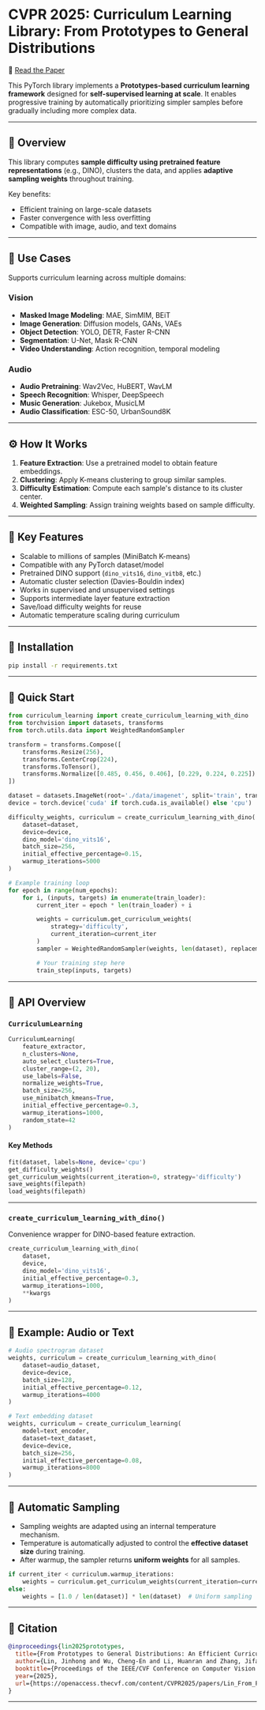 # CVPR 2025: Curriculum Learning Library: From Prototypes to General Distributions  
📖 [Read the Paper](https://openaccess.thecvf.com/content/CVPR2025/papers/Lin_From_Prototypes_to_General_Distributions_An_Efficient_Curriculum_for_Masked_CVPR_2025_paper.pdf)


This PyTorch library implements a **Prototypes-based curriculum learning framework** designed for **self-supervised learning at scale**. It enables progressive training by automatically prioritizing simpler samples before gradually including more complex data.

---

## 📌 Overview

This library computes **sample difficulty using pretrained feature representations** (e.g., DINO), clusters the data, and applies **adaptive sampling weights** throughout training.

Key benefits:
- Efficient training on large-scale datasets
- Faster convergence with less overfitting
- Compatible with image, audio, and text domains

---

## 🔬 Use Cases

Supports curriculum learning across multiple domains:

### Vision
- **Masked Image Modeling**: MAE, SimMIM, BEiT
- **Image Generation**: Diffusion models, GANs, VAEs
- **Object Detection**: YOLO, DETR, Faster R-CNN
- **Segmentation**: U-Net, Mask R-CNN
- **Video Understanding**: Action recognition, temporal modeling

### Audio
- **Audio Pretraining**: Wav2Vec, HuBERT, WavLM
- **Speech Recognition**: Whisper, DeepSpeech
- **Music Generation**: Jukebox, MusicLM
- **Audio Classification**: ESC-50, UrbanSound8K

---

## ⚙️ How It Works

1. **Feature Extraction**: Use a pretrained model to obtain feature embeddings.
2. **Clustering**: Apply K-means clustering to group similar samples.
3. **Difficulty Estimation**: Compute each sample's distance to its cluster center.
4. **Weighted Sampling**: Assign training weights based on sample difficulty.

---

## 🔧 Key Features

- Scalable to millions of samples (MiniBatch K-means)
- Compatible with any PyTorch dataset/model
- Pretrained DINO support (`dino_vits16`, `dino_vitb8`, etc.)
- Automatic cluster selection (Davies-Bouldin index)
- Works in supervised and unsupervised settings
- Supports intermediate layer feature extraction
- Save/load difficulty weights for reuse
- Automatic temperature scaling during curriculum

---

## 🚀 Installation

```bash
pip install -r requirements.txt
```

---

## 🔁 Quick Start

```python
from curriculum_learning import create_curriculum_learning_with_dino
from torchvision import datasets, transforms
from torch.utils.data import WeightedRandomSampler

transform = transforms.Compose([
    transforms.Resize(256),
    transforms.CenterCrop(224),
    transforms.ToTensor(),
    transforms.Normalize([0.485, 0.456, 0.406], [0.229, 0.224, 0.225])
])

dataset = datasets.ImageNet(root='./data/imagenet', split='train', transform=transform)
device = torch.device('cuda' if torch.cuda.is_available() else 'cpu')

difficulty_weights, curriculum = create_curriculum_learning_with_dino(
    dataset=dataset,
    device=device,
    dino_model='dino_vits16',
    batch_size=256,
    initial_effective_percentage=0.15,
    warmup_iterations=5000
)

# Example training loop
for epoch in range(num_epochs):
    for i, (inputs, targets) in enumerate(train_loader):
        current_iter = epoch * len(train_loader) + i

        weights = curriculum.get_curriculum_weights(
            strategy='difficulty',
            current_iteration=current_iter
        )
        sampler = WeightedRandomSampler(weights, len(dataset), replacement=True)

        # Your training step here
        train_step(inputs, targets)
```

---

## 🧠 API Overview

### `CurriculumLearning`

```python
CurriculumLearning(
    feature_extractor,
    n_clusters=None,
    auto_select_clusters=True,
    cluster_range=(2, 20),
    use_labels=False,
    normalize_weights=True,
    batch_size=256,
    use_minibatch_kmeans=True,
    initial_effective_percentage=0.3,
    warmup_iterations=1000,
    random_state=42
)
```

#### Key Methods
```python
fit(dataset, labels=None, device='cpu')
get_difficulty_weights()
get_curriculum_weights(current_iteration=0, strategy='difficulty')
save_weights(filepath)
load_weights(filepath)
```

---

### `create_curriculum_learning_with_dino()`

Convenience wrapper for DINO-based feature extraction.

```python
create_curriculum_learning_with_dino(
    dataset,
    device,
    dino_model='dino_vits16',
    initial_effective_percentage=0.3,
    warmup_iterations=1000,
    **kwargs
)
```

---

## 🧪 Example: Audio or Text

```python
# Audio spectrogram dataset
weights, curriculum = create_curriculum_learning_with_dino(
    dataset=audio_dataset,
    device=device,
    batch_size=128,
    initial_effective_percentage=0.12,
    warmup_iterations=4000
)

# Text embedding dataset
weights, curriculum = create_curriculum_learning(
    model=text_encoder,
    dataset=text_dataset,
    device=device,
    batch_size=256,
    initial_effective_percentage=0.08,
    warmup_iterations=8000
)
```

---

## 🔬 Automatic Sampling

- Sampling weights are adapted using an internal temperature mechanism.
- Temperature is automatically adjusted to control the **effective dataset size** during training.
- After warmup, the sampler returns **uniform weights** for all samples.

```python
if current_iter < curriculum.warmup_iterations:
    weights = curriculum.get_curriculum_weights(current_iteration=current_iter)
else:
    weights = [1.0 / len(dataset)] * len(dataset)  # Uniform sampling
```

---

## 📄 Citation

```bibtex
@inproceedings{lin2025prototypes,
  title={From Prototypes to General Distributions: An Efficient Curriculum for Masked Image Modeling},
  author={Lin, Jinhong and Wu, Cheng-En and Li, Huanran and Zhang, Jifan and Hu, Yu Hen and Morgado, Pedro},
  booktitle={Proceedings of the IEEE/CVF Conference on Computer Vision and Pattern Recognition (CVPR)},
  year={2025},
  url={https://openaccess.thecvf.com/content/CVPR2025/papers/Lin_From_Prototypes_to_General_Distributions_An_Efficient_Curriculum_for_Masked_CVPR_2025_paper.pdf}
}
```


---
